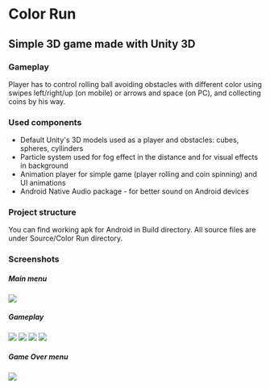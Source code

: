 # Color Run
## Simple 3D game made with Unity 3D

### Gameplay
Player has to control rolling ball avoiding obstacles with different color using swipes left/right/up (on mobile) or arrows and space (on PC), and collecting coins by his way.

### Used components
- Default Unity's 3D models used as a player and obstacles: cubes, spheres, cyllinders
- Particle system used for fog effect in the distance and for visual effects in background
- Animation player for simple game (player rolling and coin spinning) and UI animations
- Android Native Audio package - for better sound on Android devices

### Project structure
You can find working apk for Android in Build directory. All source files are under Source/Color Run directory.

### Screenshots

##### Main menu
![](https://github.com/IDmikael/Color-Run/blob/master/Screenshots/MainMenu.png=600x800)
##### Gameplay
![](https://github.com/IDmikael/Color-Run/blob/master/Screenshots/Screenshot_2020-03-27-13-49-58.png=600x800) ![](https://github.com/IDmikael/Color-Run/blob/master/Screenshots/Screenshot_2020-03-27-13-50-14.png=600x800)
![](https://github.com/IDmikael/Color-Run/blob/master/Screenshots/Screenshot_2020-03-27-13-50-19.png=600x800) ![](https://github.com/IDmikael/Color-Run/blob/master/Screenshots/Screenshot_2020-03-27-13-50-38.png=600x800)
##### Game Over menu
![](https://github.com/IDmikael/Color-Run/blob/master/Screenshots/GameOverMenu.png=600x800)

